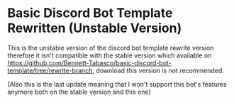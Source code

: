 # Basic Discord Bot Template Rewritten (Unstable Version)

This is the unstable version of the discord bot template rewrite version therefore it isn't compatible with the stable version which available on https://github.com/Bennett-Tabasco/basic-discord-bot-template/tree/rewrite-branch, download this version is not recommended.

(Also this is the last update meaning that I won't support this bot's features anymore both on the stable version and this one)
